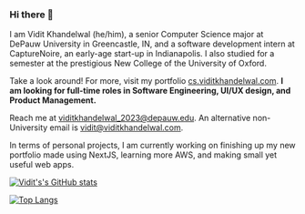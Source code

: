 ### Hi there 👋

I am Vidit Khandelwal (he/him), a senior Computer Science major at DePauw University in Greencastle, IN, and a software development intern at CaptureNoire, an early-age start-up in Indianapolis. I also studied for a semester at the prestigious New College of the University of Oxford.

Take a look around! For more, visit my portfolio [cs.viditkhandelwal.com](https://cs.viditkhandelwal.com). **I am looking for full-time roles in Software Engineering, UI/UX design, and Product Management.**

Reach me at [viditkhandelwal_2023@depauw.edu](mailto:viditkhandelwal_2023@depauw.edu). An alternative non-University email is [vidit@viditkhandelwal.com](mailto:vidit@viditkhandelwal.com).

In terms of personal projects, I am currently working on finishing up my new portfolio made using NextJS, learning more AWS, and making small yet useful web apps. 

[![Vidit's's GitHub stats](https://github-readme-stats.vercel.app/api?username=csvidit&count_private=true&theme=radical)]()

[![Top Langs](https://github-readme-stats.vercel.app/api/top-langs/?username=csvidit&layout=compact&theme=radical)]()

<!--
**csvidit/csvidit** is a ✨ _special_ ✨ repository because its `README.md` (this file) appears on your GitHub profile.

Here are some ideas to get you started:

- 🔭 I’m currently working on ...
- 🌱 I’m currently learning ...
- 👯 I’m looking to collaborate on ...
- 🤔 I’m looking for help with ...
- 💬 Ask me about ...
- 📫 How to reach me: ...
- 😄 Pronouns: ...
- ⚡ Fun fact: ...
-->
